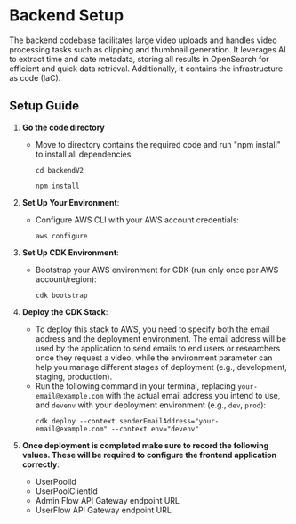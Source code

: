 # Backend Setup 

The backend codebase facilitates large video uploads and handles video processing tasks such as clipping and thumbnail generation. It leverages AI to extract time and date metadata, storing all results in OpenSearch for efficient and quick data retrieval. Additionally, it contains the infrastructure as code (IaC).


## Setup Guide

1. **Go the code directory**
   - Move to directory contains the required code and run "npm install" to install all dependencies
        ```
     cd backendV2

     npm install
     ```

2. **Set Up Your Environment**:
   - Configure AWS CLI with your AWS account credentials:
     ```
     aws configure
     ```

3. **Set Up CDK Environment**:
   - Bootstrap your AWS environment for CDK (run only once per AWS account/region):
     ```
     cdk bootstrap
     ```

<!-- 4. **Initialize CDK**:
   - Ensure your environment is initialized:
     ```
     cdk init app --language typescript
     ``` -->

4. **Deploy the CDK Stack**:
   - To deploy this stack to AWS, you need to specify both the email address and the deployment environment. The email address will be used by the application to send emails to end users or researchers once they request a video, while the environment parameter can help you manage different stages of deployment (e.g., development, staging, production).
   - Run the following command in your terminal, replacing `your-email@example.com` with the actual email address you intend to use, and `devenv` with your deployment environment (e.g., `dev`, `prod`):
     ```
     cdk deploy --context senderEmailAddress="your-email@example.com" --context env="devenv"
     ```

5. **Once deployment is completed make sure to record the following values. These will be required to configure the frontend application correctly**:
    - UserPoolId
    - UserPoolClientId
    - Admin Flow API Gateway endpoint URL 
    - UserFlow API Gateway endpoint URL

